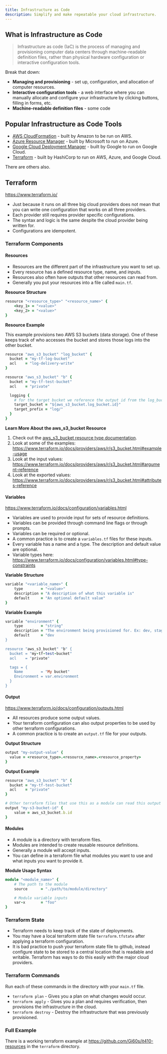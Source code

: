 ```yaml
---
title: Infrastructure as Code
description: Simplify and make repeatable your cloud infrastructure.
---
```


## What is Infrastructure as Code

<block-quote attribution="https://en.wikipedia.org/w/index.php?title=Infrastructure_as_code">

> Infrastructure as code (IaC) is the process of managing and provisioning computer data centers through machine-readable definition files, rather than physical hardware configuration or interactive configuration tools.

</block-quote>

Break that down:

- **Managing and provisioning** - set up, configuration, and allocation of computer resources.
- **Interactive configuration tools** - a web interface where you can manually allocate and configure your infrastructure by clicking buttons, filling in forms, etc.
- **Machine-readable definition files** - some code

## Popular Infrastructure as Code Tools

- [AWS CloudFormation](https://aws.amazon.com/cloudformation/) - built by Amazon to be run on AWS.
- [Azure Resource Manager](https://azure.microsoft.com/en-us/features/resource-manager/) - built by Microsoft to run on Azure.
- [Google Cloud Deployment Manager](https://cloud.google.com/deployment-manager/) - built by Google to run on Google Cloud.
- [Terraform](https://www.terraform.io/) - built by HashiCorp to run on AWS, Azure, and Google Cloud.

There are others also.

## Terraform

https://www.terraform.io/

- Just because it runs on all three big cloud providers does not mean that you can write one configuration that works on all three providers.
- Each provider still requires provider specific configurations.
- The syntax and logic is the same despite the cloud provider being written for.
- Configurations are idempotent.

### Terraform Components

#### Resources

- Resources are the different part of the infrastructure you want to set up.
- Every resource has a defined resource type, name, and inputs.
- Resources also often have outputs that other resources can read from.
- Generally you put your resources into a file called `main.tf`.

**Resource Structure**

```ruby
resource "<resource_type>" "<resource_name>" {
    <key_1> = "<value>"
    <key_2> = "<value>"
}
```

**Resource Example**

This example provisions two AWS S3 buckets (data storage). One of these keeps track of who accesses the bucket and stores those logs into the other bucket.

```ruby
resource "aws_s3_bucket" "log_bucket" {
  bucket = "my-tf-log-bucket"
  acl    = "log-delivery-write"
}

resource "aws_s3_bucket" "b" {
  bucket = "my-tf-test-bucket"
  acl    = "private"

  logging {
    # for the target bucket we reference the output id from the log_bucket
    target_bucket = "${aws_s3_bucket.log_bucket.id}"
    target_prefix = "log/"
  }
}
```

**Learn More About the aws_s3_bucket Resource**

1. Check out the [aws_s3_bucket resource type documentation](https://www.terraform.io/docs/providers/aws/r/s3_bucket.html).
2. Look at some of the examples: https://www.terraform.io/docs/providers/aws/r/s3_bucket.html#example-usage
3. Look at the input values: https://www.terraform.io/docs/providers/aws/r/s3_bucket.html#argument-reference
4. Look at the exported values: https://www.terraform.io/docs/providers/aws/r/s3_bucket.html#attributes-reference

#### Variables

https://www.terraform.io/docs/configuration/variables.html

- Variables are used to provide input for sets of resource definitions.
- Variables can be provided through command line flags or through prompts.
- Variables can be required or optional.
- A common practice is to create a `variables.tf` files for these inputs.
- Every variable has a name and a type. The description and default value are optional.
- Variable types here: https://www.terraform.io/docs/configuration/variables.html#type-constraints

**Variable Structure**

```ruby
variable "<variable_name>" {
    type        = "<value>"
    description = "A description of what this variable is"
    default     = "An optional default value"
}
```

**Variable Example**

```ruby
variable "environment" {
    type        = "string"
    description = "The environment being provisioned for. Ex: dev, stage, prod"
    default     = "dev
}

resource "aws_s3_bucket" "b" {
  bucket = "my-tf-test-bucket"
  acl    = "private"

  tags = {
    Name        = "My bucket"
    Environment = var.environment
  }
}
```

#### Output

https://www.terraform.io/docs/configuration/outputs.html

- All resources produce some output values.
- Your terraform configuration can also output properties to be used by other terraform configurations.
- A common practice is to create an `output.tf` file for your outputs.

**Output Structure**

```ruby
output "my-output-value" {
  value = <resource_type>.<resource_name>.<resource_property>
}
```

**Output Example**

```ruby
resource "aws_s3_bucket" "b" {
  bucket = "my-tf-test-bucket"
  acl    = "private"
}

# Other terraform files that use this as a module can read this output
output "my-s3-bucket-id" {
    value = aws_s3_bucket.b.id
}
```

#### Modules

- A module is a directory with terraform files.
- Modules are intended to create reusable resource definitions.
- Generally a module will accept inputs.
- You can define in a terraform file what modules you want to use and what inputs you want to provide it.

**Module Usage Syntax**

```ruby
module "<module_name>" {
    # The path to the module
    source      = "./path/to/module/directory"

    # Module variable inputs
    var-x       = "foo"
}
```

### Terraform State

- Terraform needs to keep track of the state of deployments.
- You may have a local terraform state file `terraform.tfstate` after applying a terraform configuration.
- It is bad practice to push your terraform state file to github, instead configure state to be stored to a central location that is readable and writable. Terraform has ways to do this easily with the major cloud providers.

### Terraform Commands

Run each of these commands in the directory with your `main.tf` file.

- `terraform plan` - Gives you a plan on what changes would occur.
- `terraform apply` - Gives you a plan and requires verification, then provisions the infrastructure in the cloud.
- `terraform destroy` - Destroy the infrastructure that was previously provisioned.

### Full Example

There is a working terraform example at https://github.com/Gi60s/it410-resources in the `terraform` directory.